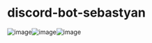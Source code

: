 # discord-bot-sebastyan

![image](https://user-images.githubusercontent.com/70542011/128197941-7305b466-530f-449b-9d5b-f217b33c3331.png)![image](https://user-images.githubusercontent.com/70542011/128198140-4e58389f-949e-4e08-b57a-aaf976dfe848.png)![image](https://user-images.githubusercontent.com/70542011/128198337-3e31908b-356f-4e46-b0a0-dfe07570374f.png)


